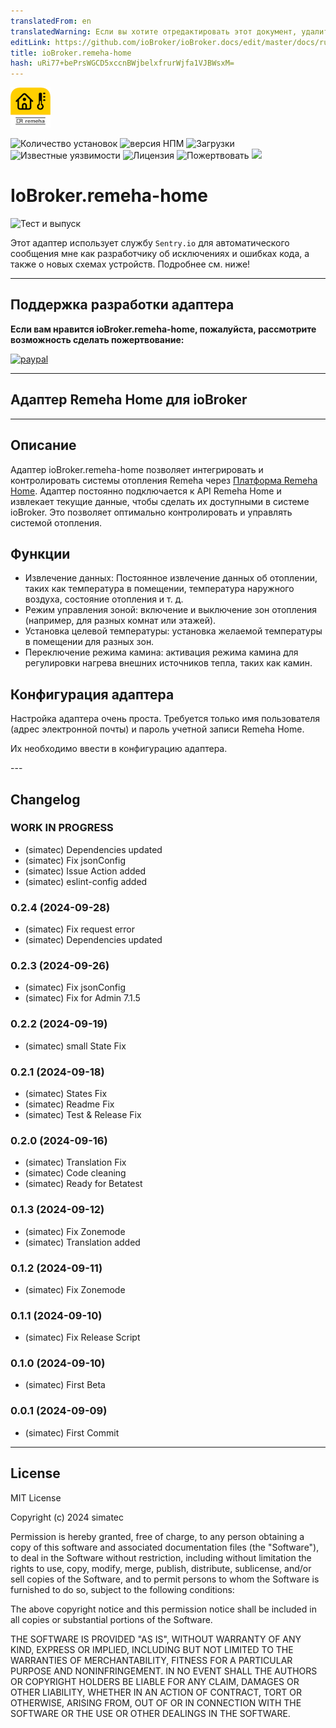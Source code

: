 ```yaml
---
translatedFrom: en
translatedWarning: Если вы хотите отредактировать этот документ, удалите поле «translationFrom», в противном случае этот документ будет снова автоматически переведен
editLink: https://github.com/ioBroker/ioBroker.docs/edit/master/docs/ru/adapterref/iobroker.remeha-home/README.md
title: ioBroker.remeha-home
hash: uRi77+bePrsWGCD5xccnBWjbelxfrurWjfa1VJBWsxM=
---
```

![Логотип](../../../en/adapterref/iobroker.remeha-home/admin/remeha-home.png)

![Количество установок](http://iobroker.live/badges/remeha-home-stable.svg)
![версия НПМ](http://img.shields.io/npm/v/iobroker.remeha-home.svg)
![Загрузки](https://img.shields.io/npm/dm/iobroker.remeha-home.svg)
![Известные уязвимости](https://snyk.io/test/github/simatec/ioBroker.remeha-home/badge.svg)
![Лицензия](https://img.shields.io/github/license/simatec/ioBroker.remeha-home?style=flat)
![Пожертвовать](https://img.shields.io/badge/paypal-donate%20|%20spenden-blue.svg)
![](https://img.shields.io/static/v1?label=Sponsor&message=%E2%9D%A4&logo=GitHub&color=%23fe8e86)

# IoBroker.remeha-home
![Тест и выпуск](https://github.com/simatec/ioBroker.remeha-home/workflows/Test%20and%20Release/badge.svg)

Этот адаптер использует службу `Sentry.io` для автоматического сообщения мне как разработчику об исключениях и ошибках кода, а также о новых схемах устройств. Подробнее см. ниже!

---

## Поддержка разработки адаптера
**Если вам нравится ioBroker.remeha-home, пожалуйста, рассмотрите возможность сделать пожертвование:**

[![paypal](https://www.paypalobjects.com/en_US/DK/i/btn/btn_donateCC_LG.gif)](https://paypal.me/mk1676)

---

## Адаптер Remeha Home для ioBroker
---

## Описание
Адаптер ioBroker.remeha-home позволяет интегрировать и контролировать системы отопления Remeha через [Платформа Remeha Home](https://www.remeha.de/produkte/speicher-und-zubehoer/regelungen/home-app). Адаптер постоянно подключается к API Remeha Home и извлекает текущие данные, чтобы сделать их доступными в системе ioBroker. Это позволяет оптимально контролировать и управлять системой отопления.

## Функции
* Извлечение данных: Постоянное извлечение данных об отоплении, таких как температура в помещении, температура наружного воздуха, состояние отопления и т. д.
* Режим управления зоной: включение и выключение зон отопления (например, для разных комнат или этажей).
* Установка целевой температуры: установка желаемой температуры в помещении для разных зон.
* Переключение режима камина: активация режима камина для регулировки нагрева внешних источников тепла, таких как камин.

## Конфигурация адаптера
Настройка адаптера очень проста.
Требуется только имя пользователя (адрес электронной почты) и пароль учетной записи Remeha Home.

Их необходимо ввести в конфигурацию адаптера.

--- <!-- ### **РАБОТА В ХОДЕ** -->

## Changelog
### **WORK IN PROGRESS**
* (simatec) Dependencies updated
* (simatec) Fix jsonConfig
* (simatec) Issue Action added
* (simatec) eslint-config added

### 0.2.4 (2024-09-28)
* (simatec) Fix request error
* (simatec) Dependencies updated

### 0.2.3 (2024-09-26)
* (simatec) Fix jsonConfig
* (simatec) Fix for Admin 7.1.5

### 0.2.2 (2024-09-19)
* (simatec) small State Fix

### 0.2.1 (2024-09-18)
* (simatec) States Fix
* (simatec) Readme Fix
* (simatec) Test & Release Fix

### 0.2.0 (2024-09-16)
* (simatec) Translation Fix
* (simatec) Code cleaning
* (simatec) Ready for Betatest

### 0.1.3 (2024-09-12)
* (simatec) Fix Zonemode
* (simatec) Translation added

### 0.1.2 (2024-09-11)
* (simatec) Fix Zonemode

### 0.1.1 (2024-09-10)
* (simatec) Fix Release Script

### 0.1.0 (2024-09-10)
* (simatec) First Beta

### 0.0.1 (2024-09-09)
* (simatec) First Commit
---

## License

MIT License

Copyright (c) 2024 simatec

Permission is hereby granted, free of charge, to any person obtaining a copy
of this software and associated documentation files (the "Software"), to deal
in the Software without restriction, including without limitation the rights
to use, copy, modify, merge, publish, distribute, sublicense, and/or sell
copies of the Software, and to permit persons to whom the Software is
furnished to do so, subject to the following conditions:

The above copyright notice and this permission notice shall be included in all
copies or substantial portions of the Software.

THE SOFTWARE IS PROVIDED "AS IS", WITHOUT WARRANTY OF ANY KIND, EXPRESS OR
IMPLIED, INCLUDING BUT NOT LIMITED TO THE WARRANTIES OF MERCHANTABILITY,
FITNESS FOR A PARTICULAR PURPOSE AND NONINFRINGEMENT. IN NO EVENT SHALL THE
AUTHORS OR COPYRIGHT HOLDERS BE LIABLE FOR ANY CLAIM, DAMAGES OR OTHER
LIABILITY, WHETHER IN AN ACTION OF CONTRACT, TORT OR OTHERWISE, ARISING FROM,
OUT OF OR IN CONNECTION WITH THE SOFTWARE OR THE USE OR OTHER DEALINGS IN THE
SOFTWARE.
